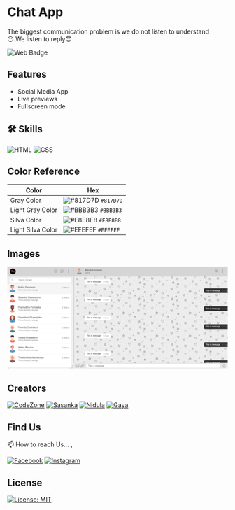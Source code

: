 # Chat App

The biggest communication problem is we do not listen to understand 😶.We listen to reply😇

![Web Badge](https://img.shields.io/badge/DBroCode-web-orange.svg)

## Features

- Social Media App
- Live previews
- Fullscreen mode

## 🛠 Skills

![HTML](https://img.shields.io/badge/HTML5-E34F26?style=for-the-badge&logo=html5&logoColor=white)
![CSS](https://img.shields.io/badge/CSS3-1572B6?style=for-the-badge&logo=css3&logoColor=white)

## Color Reference

| Color             | Hex                                                                    |
| ----------------- | ---------------------------------------------------------------------- |
| Gray Color        | ![#817D7D](https://via.placeholder.com/15/817D7D/817D7D.png) `#817D7D` |
| Light Gray Color  | ![#BBB3B3](https://via.placeholder.com/15/BBB3B3/BBB3B3.png) `#BBB3B3` |
| Silva Color       | ![#E8E8E8](https://via.placeholder.com/15/E8E8E8/E8E8E8.png) `#E8E8E8` |
| Light Silva Color | ![#EFEFEF](https://via.placeholder.com/15/EFEFEF/EFEFEF.png) `#EFEFEF` |

## Images

![Image](./IMG/img1.png)

## Creators

[![CodeZone](https://github.com/CodeZoneTech.png?size=115)](https://github.com/CodeZoneTech)
[![Sasanka](https://github.com/sasankaweera123.png?size=115)](https://github.com/sasankaweera123)
[![Nidula](https://github.com/nidnidulafernando.png?size=115)](https://github.com/nidnidulafernando)
[![Gaya](https://github.com/Gayashani00.png?size=115)](https://github.com/Gayashani00)

## Find Us

📫 How to reach Us... ,

[![Facebook](https://img.shields.io/badge/Facebook-1877F2?style=for-the-badge&logo=facebook&logoColor=white)](https://www.facebook.com/CodeZone-107084475018756/)
[![Instagram](https://img.shields.io/badge/Instagram-E4405F?style=for-the-badge&logo=instagram&logoColor=white)](https://www.instagram.com/d_bro_code/)

## License

[![License: MIT](https://img.shields.io/badge/License-MIT-yellow.svg)](https://opensource.org/licenses/MIT)
